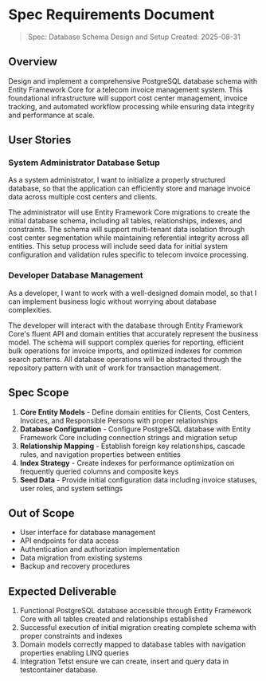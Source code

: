 # Spec Requirements Document

> Spec: Database Schema Design and Setup
> Created: 2025-08-31

## Overview

Design and implement a comprehensive PostgreSQL database schema with Entity Framework Core for a telecom invoice management system. This foundational infrastructure will support cost center management, invoice tracking, and automated workflow processing while ensuring data integrity and performance at scale.

## User Stories

### System Administrator Database Setup

As a system administrator, I want to initialize a properly structured database, so that the application can efficiently store and manage invoice data across multiple cost centers and clients.

The administrator will use Entity Framework Core migrations to create the initial database schema, including all tables, relationships, indexes, and constraints. The schema will support multi-tenant data isolation through cost center segmentation while maintaining referential integrity across all entities. This setup process will include seed data for initial system configuration and validation rules specific to telecom invoice processing.

### Developer Database Management

As a developer, I want to work with a well-designed domain model, so that I can implement business logic without worrying about database complexities.

The developer will interact with the database through Entity Framework Core's fluent API and domain entities that accurately represent the business model. The schema will support complex queries for reporting, efficient bulk operations for invoice imports, and optimized indexes for common search patterns. All database operations will be abstracted through the repository pattern with unit of work for transaction management.

## Spec Scope

1. **Core Entity Models** - Define domain entities for Clients, Cost Centers, Invoices, and Responsible Persons with proper relationships
2. **Database Configuration** - Configure PostgreSQL database with Entity Framework Core including connection strings and migration setup
3. **Relationship Mapping** - Establish foreign key relationships, cascade rules, and navigation properties between entities
4. **Index Strategy** - Create indexes for performance optimization on frequently queried columns and composite keys
5. **Seed Data** - Provide initial configuration data including invoice statuses, user roles, and system settings

## Out of Scope

- User interface for database management
- API endpoints for data access
- Authentication and authorization implementation
- Data migration from existing systems
- Backup and recovery procedures

## Expected Deliverable

1. Functional PostgreSQL database accessible through Entity Framework Core with all tables created and relationships established
2. Successful execution of initial migration creating complete schema with proper constraints and indexes
3. Domain models correctly mapped to database tables with navigation properties enabling LINQ queries
4. Integration Tetst ensure we can create, insert and query data in testcontainer database.